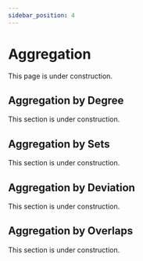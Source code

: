 ```yaml
---
sidebar_position: 4
---
```


# Aggregation

This page is under construction.

## Aggregation by Degree

This section is under construction.

## Aggregation by Sets

This section is under construction.

## Aggregation by Deviation

This section is under construction.

## Aggregation by Overlaps

This section is under construction.
